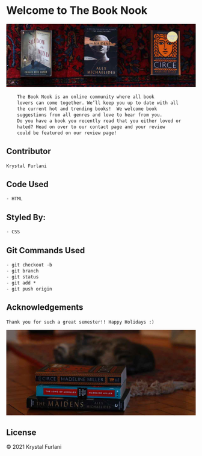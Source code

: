 # Welcome to The Book Nook

<img src="images/book_banner.jpg" alt="book banner"> 

        The Book Nook is an online community where all book 
        lovers can come together. We’ll keep you up to date with all 
        the current hot and trending books!  We welcome book  
        suggestions from all genres and love to hear from you. 
        Do you have a book you recently read that you either loved or 
        hated? Head on over to our contact page and your review 
        could be featured on our review page! 

## Contributor 

    Krystal Furlani 

## Code Used 

    - HTML 

## Styled By: 

    - CSS

## Git Commands Used 

    - git checkout -b
    - git branch 
    - git status 
    - git add *
    - git push origin 

## Acknowledgements

    Thank you for such a great semester!! Happy Holidays :) 

 <img src="images/contact_hero.jpg" alt="banner image"> 

 
## License 

© 2021 Krystal Furlani
